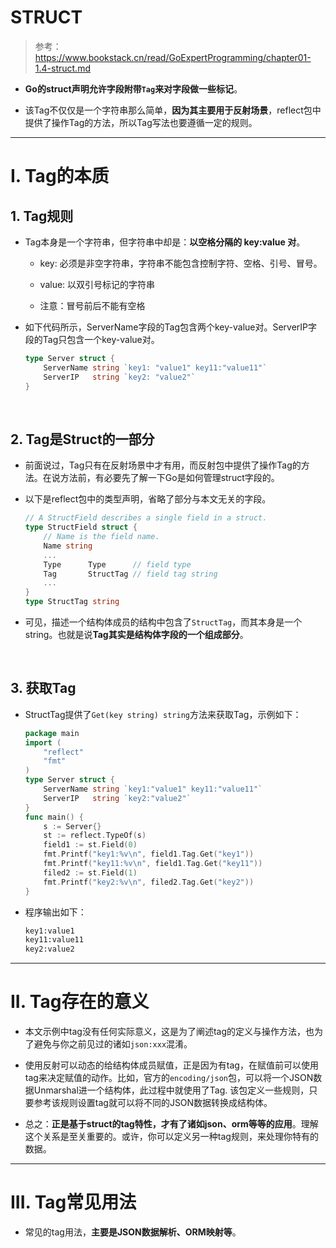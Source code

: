 # **STRUCT**

> 参考：https://www.bookstack.cn/read/GoExpertProgramming/chapter01-1.4-struct.md

- **Go的struct声明允许字段附带```Tag```来对字段做一些标记**。

- 该Tag不仅仅是一个字符串那么简单，**因为其主要用于反射场景**，reflect包中提供了操作Tag的方法，所以Tag写法也要遵循一定的规则。

-----

# **I. Tag的本质**
## **1. Tag规则**
- Tag本身是一个字符串，但字符串中却是：**以空格分隔的 key:value 对**。
    - key: 必须是非空字符串，字符串不能包含控制字符、空格、引号、冒号。

    - value: 以双引号标记的字符串

    - 注意：冒号前后不能有空格

- 如下代码所示，ServerName字段的Tag包含两个key-value对。ServerIP字段的Tag只包含一个key-value对。
    ```go
    type Server struct {
        ServerName string `key1: "value1" key11:"value11"`
        ServerIP   string `key2: "value2"`
    }
    ```

<br>

## **2. Tag是Struct的一部分**
- 前面说过，Tag只有在反射场景中才有用，而反射包中提供了操作Tag的方法。在说方法前，有必要先了解一下Go是如何管理struct字段的。

- 以下是reflect包中的类型声明，省略了部分与本文无关的字段。
    ```go
    // A StructField describes a single field in a struct.
    type StructField struct {
        // Name is the field name.
        Name string
        ...
        Type      Type      // field type
        Tag       StructTag // field tag string
        ...
    }
    type StructTag string
    ```

- 可见，描述一个结构体成员的结构中包含了```StructTag```，而其本身是一个string。也就是说**Tag其实是结构体字段的一个组成部分**。

<br>

## **3. 获取Tag**
- StructTag提供了```Get(key string) string```方法来获取Tag，示例如下：
    ```go
    package main
    import (
        "reflect"
        "fmt"
    )
    type Server struct {
        ServerName string `key1:"value1" key11:"value11"`
        ServerIP   string `key2:"value2"`
    }
    func main() {
        s := Server{}
        st := reflect.TypeOf(s)
        field1 := st.Field(0)
        fmt.Printf("key1:%v\n", field1.Tag.Get("key1"))
        fmt.Printf("key11:%v\n", field1.Tag.Get("key11"))
        filed2 := st.Field(1)
        fmt.Printf("key2:%v\n", filed2.Tag.Get("key2"))
    }
    ```
    
- 程序输出如下：
    ```bash
    key1:value1
    key11:value11
    key2:value2
    ```

-----

# **II. Tag存在的意义**
- 本文示例中tag没有任何实际意义，这是为了阐述tag的定义与操作方法，也为了避免与你之前见过的诸如```json:xxx```混淆。

- 使用反射可以动态的给结构体成员赋值，正是因为有tag，在赋值前可以使用tag来决定赋值的动作。比如，官方的```encoding/json```包，可以将一个JSON数据Unmarshal进一个结构体，此过程中就使用了Tag. 该包定义一些规则，只要参考该规则设置tag就可以将不同的JSON数据转换成结构体。

- 总之：**正是基于struct的tag特性，才有了诸如json、orm等等的应用**。理解这个关系是至关重要的。或许，你可以定义另一种tag规则，来处理你特有的数据。

-----

# **III. Tag常见用法**
- 常见的tag用法，**主要是JSON数据解析、ORM映射等**。